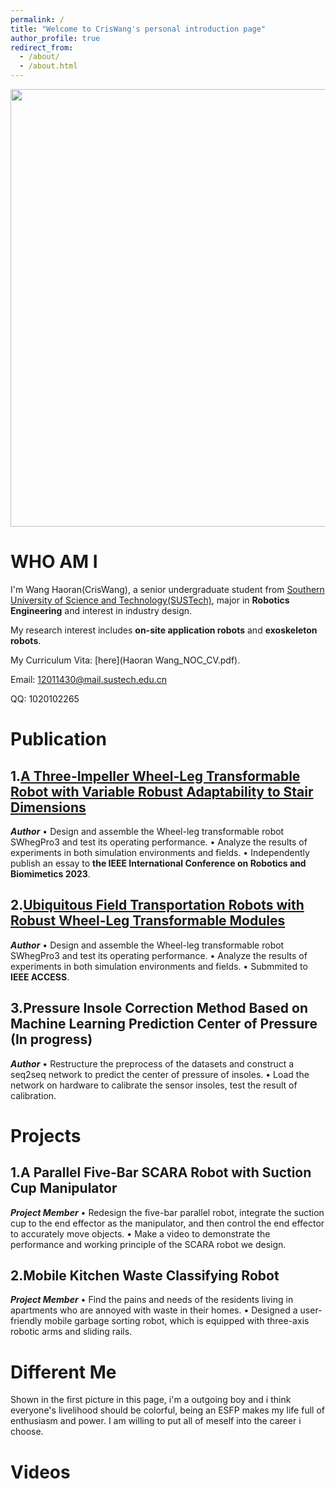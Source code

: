 ```yaml
---
permalink: /
title: "Welcome to CrisWang's personal introduction page"
author_profile: true
redirect_from: 
  - /about/
  - /about.html
---
```


<p align = "center">    
<img  src=SelfPage.png
width="700
" />
</p>


WHO AM I
===
I'm Wang Haoran(CrisWang), a senior undergraduate student from [Southern University of Science and Technology(SUSTech)](https://www.sustech.edu.cn), major in **Robotics Engineering** and interest in industry design.

My research interest includes **on-site application robots** and **exoskeleton robots**.

My Curriculum Vita: [here](Haoran Wang_NOC_CV.pdf).

Email: 12011430@mail.sustech.edu.cn

QQ: 1020102265

Publication
===

1.[**A Three-Impeller Wheel-Leg Transformable Robot with Variable Robust Adaptability to Stair Dimensions**](https://ieeexplore.ieee.org/document/10354942)
---
***Author***
•	Design and assemble the Wheel-leg transformable robot SWhegPro3 and test its operating performance.
•	Analyze the results of experiments in both simulation environments and fields. 
•	Independently publish an essay to **the IEEE International Conference on Robotics and Biomimetics 2023**.



2.[**Ubiquitous Field Transportation Robots with Robust Wheel-Leg Transformable Modules**]()
---
***Author***
•	Design and assemble the Wheel-leg transformable robot SWhegPro3 and test its operating performance.
•	Analyze the results of experiments in both simulation environments and fields. 
•	Submmited to **IEEE ACCESS**.

3.**Pressure Insole Correction Method Based on Machine Learning Prediction Center of Pressure (In progress)**
---
***Author***
•	Restructure the preprocess of the datasets and construct a seq2seq network to predict the center of pressure of insoles.
•	Load the network on hardware to calibrate the sensor insoles, test the result of calibration.


Projects
===
1.**A Parallel Five-Bar SCARA Robot with Suction Cup Manipulator**
---
***Project Member***
•	Redesign the five-bar parallel robot, integrate the suction cup to the end effector as the manipulator, and then control the end effector to accurately move objects.
•	Make a video to demonstrate the performance and working principle of the SCARA robot we design.


2.**Mobile Kitchen Waste Classifying Robot**
---
***Project Member***
•	Find the pains and needs of the residents living in apartments who are annoyed with waste in their homes.
•	Designed a user-friendly mobile garbage sorting robot, which is equipped with three-axis robotic arms and sliding rails.


Different Me
===
Shown in the first picture in this page, i'm a outgoing boy and i think everyone's livelihood should be colorful, being an ESFP makes my life full of enthusiasm and power. I am willing to put all of meself into the career i choose.



Videos
===


